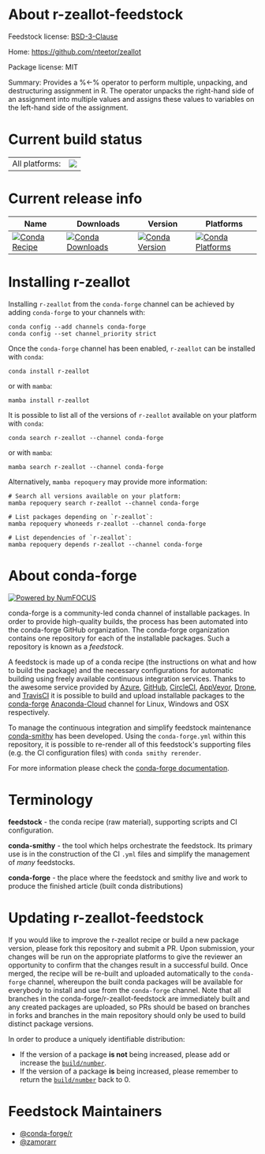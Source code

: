 About r-zeallot-feedstock
=========================

Feedstock license: [BSD-3-Clause](https://github.com/conda-forge/r-zeallot-feedstock/blob/main/LICENSE.txt)

Home: https://github.com/nteetor/zeallot

Package license: MIT

Summary: Provides a %<-% operator to perform multiple, unpacking, and destructuring assignment in R. The operator unpacks the right-hand side of an assignment into multiple values and assigns these values to variables on the left-hand side of the assignment.

Current build status
====================


<table><tr><td>All platforms:</td>
    <td>
      <a href="https://dev.azure.com/conda-forge/feedstock-builds/_build/latest?definitionId=1819&branchName=main">
        <img src="https://dev.azure.com/conda-forge/feedstock-builds/_apis/build/status/r-zeallot-feedstock?branchName=main">
      </a>
    </td>
  </tr>
</table>

Current release info
====================

| Name | Downloads | Version | Platforms |
| --- | --- | --- | --- |
| [![Conda Recipe](https://img.shields.io/badge/recipe-r--zeallot-green.svg)](https://anaconda.org/conda-forge/r-zeallot) | [![Conda Downloads](https://img.shields.io/conda/dn/conda-forge/r-zeallot.svg)](https://anaconda.org/conda-forge/r-zeallot) | [![Conda Version](https://img.shields.io/conda/vn/conda-forge/r-zeallot.svg)](https://anaconda.org/conda-forge/r-zeallot) | [![Conda Platforms](https://img.shields.io/conda/pn/conda-forge/r-zeallot.svg)](https://anaconda.org/conda-forge/r-zeallot) |

Installing r-zeallot
====================

Installing `r-zeallot` from the `conda-forge` channel can be achieved by adding `conda-forge` to your channels with:

```
conda config --add channels conda-forge
conda config --set channel_priority strict
```

Once the `conda-forge` channel has been enabled, `r-zeallot` can be installed with `conda`:

```
conda install r-zeallot
```

or with `mamba`:

```
mamba install r-zeallot
```

It is possible to list all of the versions of `r-zeallot` available on your platform with `conda`:

```
conda search r-zeallot --channel conda-forge
```

or with `mamba`:

```
mamba search r-zeallot --channel conda-forge
```

Alternatively, `mamba repoquery` may provide more information:

```
# Search all versions available on your platform:
mamba repoquery search r-zeallot --channel conda-forge

# List packages depending on `r-zeallot`:
mamba repoquery whoneeds r-zeallot --channel conda-forge

# List dependencies of `r-zeallot`:
mamba repoquery depends r-zeallot --channel conda-forge
```


About conda-forge
=================

[![Powered by
NumFOCUS](https://img.shields.io/badge/powered%20by-NumFOCUS-orange.svg?style=flat&colorA=E1523D&colorB=007D8A)](https://numfocus.org)

conda-forge is a community-led conda channel of installable packages.
In order to provide high-quality builds, the process has been automated into the
conda-forge GitHub organization. The conda-forge organization contains one repository
for each of the installable packages. Such a repository is known as a *feedstock*.

A feedstock is made up of a conda recipe (the instructions on what and how to build
the package) and the necessary configurations for automatic building using freely
available continuous integration services. Thanks to the awesome service provided by
[Azure](https://azure.microsoft.com/en-us/services/devops/), [GitHub](https://github.com/),
[CircleCI](https://circleci.com/), [AppVeyor](https://www.appveyor.com/),
[Drone](https://cloud.drone.io/welcome), and [TravisCI](https://travis-ci.com/)
it is possible to build and upload installable packages to the
[conda-forge](https://anaconda.org/conda-forge) [Anaconda-Cloud](https://anaconda.org/)
channel for Linux, Windows and OSX respectively.

To manage the continuous integration and simplify feedstock maintenance
[conda-smithy](https://github.com/conda-forge/conda-smithy) has been developed.
Using the ``conda-forge.yml`` within this repository, it is possible to re-render all of
this feedstock's supporting files (e.g. the CI configuration files) with ``conda smithy rerender``.

For more information please check the [conda-forge documentation](https://conda-forge.org/docs/).

Terminology
===========

**feedstock** - the conda recipe (raw material), supporting scripts and CI configuration.

**conda-smithy** - the tool which helps orchestrate the feedstock.
                   Its primary use is in the construction of the CI ``.yml`` files
                   and simplify the management of *many* feedstocks.

**conda-forge** - the place where the feedstock and smithy live and work to
                  produce the finished article (built conda distributions)


Updating r-zeallot-feedstock
============================

If you would like to improve the r-zeallot recipe or build a new
package version, please fork this repository and submit a PR. Upon submission,
your changes will be run on the appropriate platforms to give the reviewer an
opportunity to confirm that the changes result in a successful build. Once
merged, the recipe will be re-built and uploaded automatically to the
`conda-forge` channel, whereupon the built conda packages will be available for
everybody to install and use from the `conda-forge` channel.
Note that all branches in the conda-forge/r-zeallot-feedstock are
immediately built and any created packages are uploaded, so PRs should be based
on branches in forks and branches in the main repository should only be used to
build distinct package versions.

In order to produce a uniquely identifiable distribution:
 * If the version of a package **is not** being increased, please add or increase
   the [``build/number``](https://docs.conda.io/projects/conda-build/en/latest/resources/define-metadata.html#build-number-and-string).
 * If the version of a package **is** being increased, please remember to return
   the [``build/number``](https://docs.conda.io/projects/conda-build/en/latest/resources/define-metadata.html#build-number-and-string)
   back to 0.

Feedstock Maintainers
=====================

* [@conda-forge/r](https://github.com/conda-forge/r/)
* [@zamorarr](https://github.com/zamorarr/)

